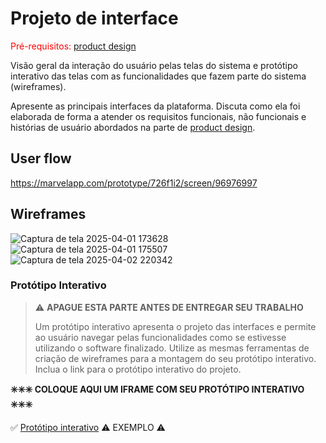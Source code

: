 
# Projeto de interface

<span style="color:red">Pré-requisitos: <a href="03-Product-design.md"> product design</a></span>

 Visão geral da interação do usuário pelas telas do sistema e protótipo interativo das telas com as funcionalidades que fazem parte do sistema (wireframes).

 Apresente as principais interfaces da plataforma. Discuta como ela foi elaborada de forma a atender os requisitos funcionais, não funcionais e histórias de usuário abordados na parte de <a href="03-Product-design.md"> product design</a></span>.

 ## User flow
 
https://marvelapp.com/prototype/726f1i2/screen/96976997

## Wireframes


![Captura de tela 2025-04-01 173628](https://github.com/user-attachments/assets/17a7702a-311e-414e-af5f-59bda94d5cc3) 
![Captura de tela 2025-04-01 175507](https://github.com/user-attachments/assets/6cb21a65-2f6f-429d-996a-60257c885f87)
![Captura de tela 2025-04-02 220342](https://github.com/user-attachments/assets/eba42627-a987-4a53-aec8-2490e4a77899)


### Protótipo Interativo

> ⚠️ **APAGUE ESTA PARTE ANTES DE ENTREGAR SEU TRABALHO**
>
> Um protótipo interativo apresenta o projeto das interfaces e permite ao usuário navegar pelas funcionalidades como se estivesse utilizando o software finalizado. Utilize as mesmas ferramentas de criação de wireframes para a montagem do seu protótipo interativo. Inclua o link para o protótipo interativo do projeto.

**✳️✳️✳️ COLOQUE AQUI UM IFRAME COM SEU PROTÓTIPO INTERATIVO ✳️✳️✳️**

✅ [Protótipo interativo](https://marvelapp.com/prototype/4hd6091?emb=1&iosapp=false&frameless=false)  ⚠️ EXEMPLO ⚠️
